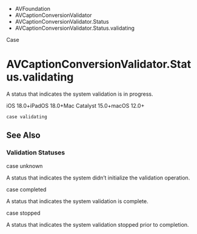 

- AVFoundation
- AVCaptionConversionValidator
- AVCaptionConversionValidator.Status
-  AVCaptionConversionValidator.Status.validating 

Case

# AVCaptionConversionValidator.Status.validating

A status that indicates the system validation is in progress.

iOS 18.0+iPadOS 18.0+Mac Catalyst 15.0+macOS 12.0+

``` source
case validating
```

## See Also

### Validation Statuses

case unknown

A status that indicates the system didn’t initialize the validation operation.

case completed

A status that indicates the system validation is complete.

case stopped

A status that indicates the system validation stopped prior to completion.

